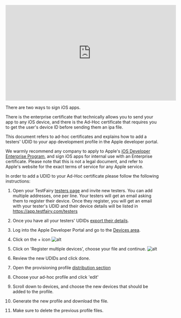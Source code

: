 <iframe width="560" height="315" src="https://www.youtube.com/embed/omYf_-KjPE0" frameborder="0" allowfullscreen></iframe>

There are two ways to sign iOS apps. 

There is the enterprise certificate that technically allows you to send your app to any iOS device, and there is the Ad-Hoc certificate that requires you to get the user's device ID before sending them an ipa file.

This document refers to ad-hoc certificates and explains how to add a testers' UDID to your app development profile in the Apple developer portal.

We warmly recommend any company to apply to Apple's [iOS Developer Enterprise Program](https://developer.apple.com/programs/ios/enterprise/), and sign iOS apps for internal use with an Enterprise certificate. Please note that this is not a legal document, and refer to Apple's website for the exact terms of service for any Apple service.

In order to add a UDID to your Ad-Hoc certificate please follow the following instructions:

1. Open your TestFairy [testers page](https://app.testfairy.com/testers) and invite new testers. You can add multiple addresses, one per line.
Your testers will get an email asking them to register their device. Once they register, you will get an email with your tester's UDID and their device details will be listed in https://app.testfairy.com/testers

2. Once you have all your testers' UDIDs [export their details](https://app.testfairy.com/testers/export/).

3. Log into the Apple Developer Portal and go to the [Devices area](https://developer.apple.com/account/ios/device/deviceList.action).

4. Click on the + icon 
![alt](/img/apple-dev-plus.png)

5. Click on 'Register multiple devices', choose your file and continue.
![alt](/img/apple-dev-import.png)

6. Review the new UDIDs and click done.

7. Open the provisioning profile [distribution section](https://developer.apple.com/account/ios/profile/profileList.action?type=production)

8. Choose your ad-hoc profile and click 'edit'

9. Scroll down to devices, and choose the new devices that should be added to the profile.

10. Generate the new profile and download the file.

11. Make sure to delete the previous profile files.







